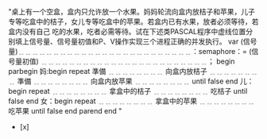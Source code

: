 "桌上有一个空盒，盒内只允许放一个水果。妈妈轮流向盒内放桔子和苹果，儿子专等吃盒中的桔子，女儿专等吃盒中的苹果。若盒内已有水果，放者必须等待，若盒内没有自己
吃的水果，吃者必需等待。试在下述类PASCAL程序中虚线位置分别填上信号量、信号量初值和P、V操作实现三个进程正确的并发执行。 var
(信号量)﹎﹎﹎﹎﹎﹎﹎﹎﹎﹎﹎﹎﹎﹎﹎﹎﹎﹎﹎﹎﹎﹎﹎﹎﹎：semaphore：= (信号量初值) ﹎﹎﹎﹎﹎﹎﹎﹎﹎﹎﹎﹎﹎﹎﹎﹎﹎﹎﹎﹎﹎﹎﹎﹎；
begin parbegin 妈:begin repeat 準備 ﹎﹎﹎﹎﹎﹎﹎﹎ 向盒内放桔子 ﹎﹎﹎﹎﹎﹎﹎﹎ 準備 ﹎﹎﹎﹎﹎﹎﹎﹎ 向盒内放苹果
﹎﹎﹎﹎﹎﹎﹎﹎ until false end 儿：begin repeat ﹎﹎﹎﹎﹎﹎﹎﹎ 拿盒中的桔子 ﹎﹎﹎﹎﹎﹎﹎﹎ 吃桔子 until
false end 女：begin repeat ﹎﹎﹎﹎﹎﹎﹎﹎ 拿盒中的苹果 ﹎﹎﹎﹎﹎﹎﹎﹎ 吃苹果 until false end parend
end "
- [x]  


